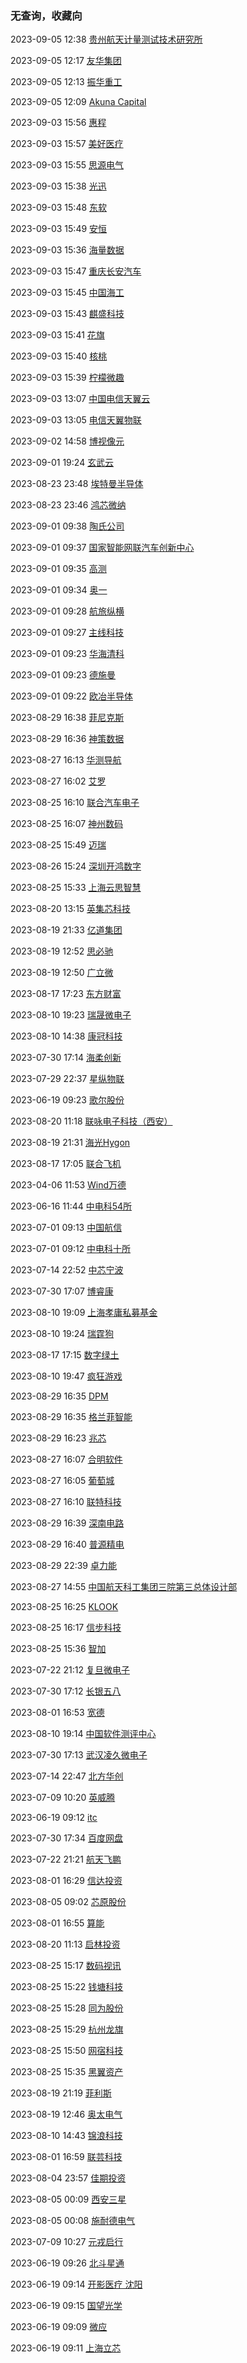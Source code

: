 ###  无查询，收藏向

2023-09-05 12:38 [贵州航天计量测试技术研究所](https://mp.weixin.qq.com/s?__biz=MzI0NjA2MjM0MA==&mid=2653200637&idx=1&sn=2bad5ffb2c58aaf8aea518712e9e5871&chksm=f2950c96c5e28580435adf6dff21783119e1059482a081ab5ff03cc455172d4830a410a40a00&mpshare=1&scene=23&srcid=0905vEpg8s6BSIa0uJaEH5cr&sharer_shareinfo=cf753a5ce1a0aede1ff34c82a848fc89&sharer_shareinfo_first=cf753a5ce1a0aede1ff34c82a848fc89#rd)

2023-09-05 12:17 [友华集团](https://mp.weixin.qq.com/s/HnhwBCEw5C-HFD1JSq4_bg)

2023-09-05 12:13 [振华重工](https://mp.weixin.qq.com/s/3NjYJh8ojbs0I6TO0WaHaQ)

2023-09-05 12:09 [Akuna Capital](https://mp.weixin.qq.com/s/mbGXGY4P8psib-6DBt0EQg)

2023-09-03 15:56 [惠程](https://h-visions.tupu360.com/wx/html/wx/visions/static/index.html)

2023-09-03 15:57 [美好医疗](https://mp.weixin.qq.com/s/k1e0ZEgBN_cSIc1o_q23dQ)

2023-09-03 15:55 [思源电气](https://mp.weixin.qq.com/s/tWzgfZkzdmtcWMgAAG3I5g)

2023-09-03 15:38 [光迅](https://wecruit.hotjob.cn/SU62dfba912f9d2438100f9a1d/pb/posDetail.html?postId=64ec2d016202cc142aad7c9e&postType=campus)

2023-09-03 15:48 [东软](https://neusoft-campus.zhiye.com/campus/detail?jobAdId=a253f2ba-a2fe-42d9-9f69-670ac669553c)

2023-09-03 15:49 [安恒](https://wecruit.hotjob.cn/SU64d2eec26202cc36e27682ff/pb/posDetail.html?postId=64eea8861eb80519a809e309&postType=campus)

2023-09-03 15:36 [海量数据](https://vastdata.zhiye.com/campus/detail?jobAdId=1f7c0775-a342-4273-bff1-8afda7f03fdd)

2023-09-03 15:47 [重庆长安汽车](https://changanqiche.zhiye.com/campus/jobs?3=%5B%7B%22id%22%3A%226%22%2C%22label%22%3A%22%E6%95%B0%E5%AD%97%E5%8C%96%E6%8A%80%E6%9C%AF%22%7D%5D)

2023-09-03 15:45 [中国海工](https://mp.weixin.qq.com/s/Alb6_firSWs_4BUbuq_gCw)

2023-09-03 15:43 [麒盛科技](https://mp.weixin.qq.com/s/4Act0pYcyNCMee1cnwDHYA)

2023-09-03 15:41 [花旗](https://mp.weixin.qq.com/s/Ll-Prz0H5BlQZj7YW3GE6g)

2023-09-03 15:40 [核桃](https://hetao1013.zhiye.com/campus/jobs)

2023-09-03 15:39 [柠檬微趣](https://app.mokahr.com/apply/microfunhr/75944?sourceToken=5a15f392d3f1d5d8c460aaa87620405c#/jobs?zhineng=69012)

2023-09-03 13:07 [中国电信天翼云](https://wecruit.hotjob.cn/SU62b2ae672f9d24458d72f9cc/pb/posDetail.html?postId=64e47aa51c240e5fa7674783&postType=campus)

2023-09-03 13:05 [电信天翼物联](http://campus.51job.com/TYWL2024/society.html)

2023-09-02 14:58 [博视像元](http://www.bopixel.com/contact-join.html)

2023-09-01 19:24 [玄武云](https://wxchina.zhiye.com/custom/b208261d-7f01-f0fd-e1fe-1d37c1d11a84)

2023-08-23 23:48 [埃特曼半导体](https://mp.weixin.qq.com/s/ERlsCJw5vK6xUkguKNF7WA)

2023-08-23 23:46 [鸿芯微纳](https://mp.weixin.qq.com/s/v8D3rIWYX_s6tSvC3R8qXg)

2023-09-01 09:38 [陶氏公司](http://campus.51job.com/Dow2024/job.html)

2023-09-01 09:37 [国家智能网联汽车创新中心](https://special.zhaopin.com/campus/2021/bf/gqbj061791/cl.html)

2023-09-01 09:35 [高测](https://gxck.zhiye.com/campus/jobs)

2023-09-01 09:34 [奥一](https://www.wenjuan.com/s/Zv2M7bQ/?is=qrcode)

2023-09-01 09:28 [航旅纵横](http://www.umetrip.com/webStatic/about/campus.html?hrefParam=recruit)

2023-09-01 09:27 [主线科技](https://app.mokahr.com/social-recruitment/trunk/39504#/)

2023-09-01 09:23 [华海清科](https://mp.weixin.qq.com/s/qWQcU0Z8WdlD4ozOJwMWHA)

2023-09-01 09:23 [德施曼](https://mp.weixin.qq.com/s/voTbqsIWSHttvP_KlC4lGw)

2023-09-01 09:22 [欧冶半导体](https://mp.weixin.qq.com/s/5cK1FDSzYn_vw60H8tCgBw)

2023-08-29 16:38 [菲尼克斯](https://app.mokahr.com/campus-recruitment/phoenixcontact/92633#/job/0f26b969-e144-4a5f-9dc7-0c71a2308c0f)

2023-08-29 16:36 [神策数据](https://sensorsdata.zhiye.com/campus/jobs)

2023-08-27 16:13 [华测导航](https://huace.zhiye.com/campus)

2023-08-27 16:02 [艾罗](https://www.duomian.com/job/85a2550d178552073c677f82ca1a5a32.shtml)

2023-08-25 16:10 [联合汽车电子](http://campus.51job.com/uaes2024/index2.html)

2023-08-25 16:07 [神州数码](https://digitalchina.zhiye.com/campus/detail?jobAdId=18ae0409-b2d9-4b52-a2d1-a4470c270f31)

2023-08-25 15:49 [迈瑞](https://career.mindray.com/campus/jobs)

2023-08-26 15:24 [深圳开鸿数字](https://zhaopin.haitou.cc/C47E7E5CFF#position)

2023-08-25 15:33 [上海云思智慧](https://smarchit.xinrenxinshi.com/recruitGate/detail#/ey=0ebdb00a89447c6a8f15cca7cb395a4186c460&jobId=3833842e24864ed691fc5e3ac1c698b3)

2023-08-20 13:15 [英集芯科技](http://job.injoinic.com/search.html?type_id=1)

2023-08-19 21:33 [亿道集团](https://app.mokahr.com/campus-recruitment/emdoor/39713#/job/2c0ca499-249b-4c0a-9173-0095e2640909)

2023-08-19 12:52 [思必驰](https://aispeech1.zhiye.com/campus/jobs)

2023-08-19 12:50 [广立微](https://www.semitronix.com/joinus/job-list/)

2023-08-17 17:23 [东方财富](https://app.mokahr.com/campus-recruitment/eastmoney/57971#/home)

2023-08-10 19:23 [瑞晟微电子](https://www.realsil.com.cn/Home/Position?page=2)

2023-08-10 14:38 [康冠科技](https://careerktc.zhiye.com/campus/jobs)

2023-07-30 17:14 [海柔创新](https://hairobotics.zhiye.com/campus/jobs)

2023-07-29 22:37 [星纵物联](https://milesight.zhiye.com/campus/detail?jobAdId=77545d54-feca-41c7-b2b0-a41a9e34b5d1)

2023-06-19 09:23 [歌尔股份](https://www.hotjob.cn/wt/GoerTek/mobweb/v8/position/list?openid=oMoJ7xGgYqe9xt8cMoNNQUVjYnpw&recruitType=1&channelId=&brandCode=1&request_locale=zh_CN)

2023-08-20 11:18 [联咏电子科技（西安）](http://campus.51job.com/novatek2024/society.html)

2023-08-19 21:31 [海光Hygon](https://www.hotjob.cn/wt/Hygon/mobweb/v8/position/detail?safe=Y&canBack=true&recruitType=1&postIdsAry=132105&postCanApply=0&entityPage.currentPage=1&openid=&brandCode=1&chooseSiteId=)

2023-08-17 17:05 [联合飞机](https://www.uatair.com/about/school.html)

2023-04-06 11:53 [Wind万德](https://www.wind.com.cn/portal/zh/JoinUs/recruit.html?positionType=9002)

2023-06-16 11:44 [中电科54所](http://campus.51job.com/2024cetc54/p4.html)

2023-07-01 09:13 [中国航信](https://wecruit.hotjob.cn/SU6358e2600dcad448466b5464/pb/school.html?postTypeCode=0%2F1227%2F100701&postName=C)

2023-07-01 09:12 [中电科十所](https://zdss.51job.com/campus.html)

2023-07-14 22:52 [中芯宁波](https://srs.nsemii.com/#/home)

2023-07-30 17:07 [博睿康](https://www.duomian.com/job/2bb13eaca5b483e6d9bba6ac6c4f2828.shtml)

2023-08-10 19:09 [上海孝庸私募基金](http://www.xyasset.cn/index/Lists/index/catid/48.html)

2023-08-10 19:24 [瑞霆狗](https://m.ratingdog.cn/join)

2023-08-17 17:15 [数字绿土](https://mh.hire66.com/position?secret_key=YNvJQSLTwc)

2023-08-10 19:47 [疯狂游戏](http://official-website.hortorgames.com/#/web/detail?id=647700a1c91f21000aeb391f)

2023-08-29 16:35 [DPM](https://mp.weixin.qq.com/s/QZa2L8TUiFU79rTeEO12fA)

2023-08-29 16:35 [格兰菲智能](http://campus.51job.com/glenfly2024/job.html)

2023-08-29 16:23 [兆芯](http://campus.51job.com/zhaoxin2024/about1.html)

2023-08-27 16:07 [合明软件](http://www.hemingsoft.com/zxns/info_27.aspx?itemid=299)

2023-08-27 16:05 [葡萄城](https://campus.grapecity.com.cn/Recruiting/Resume)

2023-08-27 16:10 [联特科技](https://mp.weixin.qq.com/s/4miNQy6WTyCtEPKCFJUYLw)

2023-08-29 16:39 [深南电路](https://mp.weixin.qq.com/s/Y1fEGg9WFVzUoL8y3Fr3fg)

2023-08-29 16:40 [普源精电](https://mp.weixin.qq.com/s/uGavnY9iTO3SU08xcorFPA)

2023-08-29 22:39 [卓力能](https://mp.weixin.qq.com/s/ykwRuZN0PYDRgCs_zRPshQ)

2023-08-27 14:55 [中国航天科工集团三院第三总体设计部](https://mp.weixin.qq.com/s/uv3WRaojfpTZDTMsgNnP7g)

2023-08-25 16:25 [KLOOK](https://mp.weixin.qq.com/s/xkjNhcGpxyK85dsTP-sW7A)

2023-08-25 16:17 [信步科技](https://mp.weixin.qq.com/s/8JUQvRsvgeF9JXyqtBPz5g)

2023-08-25 15:36 [智加](https://app.mokahr.com/social-recruitment/plus/73958#/jobs?page=1&anchorName=jobsList)

2023-07-22 21:12 [复旦微电子](http://campus.51job.com/fmsh/jobs.html)

2023-07-30 17:12 [长银五八](http://cy58.zhaopin.com/job/index.html)

2023-08-01 16:53 [宽德](https://www.wizardquant.com/career/c-%e8%bd%af%e4%bb%b6%e5%bc%80%e5%8f%91%e5%b7%a5%e7%a8%8b%e5%b8%88)

2023-08-10 19:14 [中国软件测评中心](https://mp.weixin.qq.com/s/KSqZ3I1vGSOkf3EJTDuiJw)

2023-07-30 17:13 [武汉凌久微电子](http://www.ljmicro.cn/employ.html)

2023-07-14 22:47 [北方华创](https://career.naura.com/campus/detail?jobAdId=72486e6a-fee0-4ee0-8da7-980fbc296314)

2023-07-09 10:20 [英威腾](https://invt.zhaopin.com/job.html)

2023-06-19 09:12 [itc](https://hr.itc-pa.cn/job/school.html?p=1)

2023-07-30 17:34 [百度网盘](https://mp.weixin.qq.com/s?__biz=Mzg4MDU3NDUyNA==&mid=2247495030&idx=1&sn=1c85dbc42928bb5cd08551821c127334&chksm=cf718425f8060d334c9d9dad426da25d295d3692377ed69addabb5173a173d91cde7f7d13272&from=industrynews&version=4.1.7.6056&platform=win#rd)

2023-07-22 21:21 [航天飞鹏](https://mp.weixin.qq.com/s/CfJ_-hymiiZYuS465NFPcw)

2023-08-01 16:29 [信达投资](http://campus.51job.com/cindainvestment2023/)

2023-08-05 09:02 [芯原股份](http://campus.51job.com/VeriSilicon2024/post.html)

2023-08-01 16:55 [算能](https://jobs.sophgo.com/students)

2023-08-20 11:13 [启林投资](https://mp.weixin.qq.com/s/M-fUmFB6OKgCH3YkFJwZPw)

2023-08-25 15:17 [数码视讯](https://mp.weixin.qq.com/s/i8X6WGzKSLnmUiPz70d-yQ)

2023-08-25 15:22 [钱塘科技](https://mp.weixin.qq.com/s/TiSzjcrib3HvVZcwxcP5KQ)

2023-08-25 15:28 [同为股份](https://mp.weixin.qq.com/s/4XKDDRSMkRDnoBZFqSYW0g)

2023-08-25 15:29 [杭州龙旗](https://mp.weixin.qq.com/s/WZ6Elzc67Xyxan0zU_OFMQ)

2023-08-25 15:50 [网宿科技](https://mp.weixin.qq.com/s/2deWdVhooY7nbdRUTZ4hfA)

2023-08-25 15:35 [黑翼资产](https://mp.weixin.qq.com/s/3pYK1Tpccf_6fdm_CPhwlQ)

2023-08-19 21:19 [菲利斯](https://mp.weixin.qq.com/s/-i13Qc_PCg_LB7Ir1q-_Ng)

2023-08-19 12:46 [奥太电气](https://mp.weixin.qq.com/s/_7pA4_5gFTF0JXv71ICEjw)

2023-08-10 14:43 [锦浪科技](https://mp.weixin.qq.com/s/dJc7CqL1i3-buq0QMzB1WQ)

2023-08-01 16:59 [联芸科技](https://mp.weixin.qq.com/s/e3YEtQwlvJvDiTUdZ8cFYg)

2023-08-04 23:57 [佳期投资](https://mp.weixin.qq.com/s/54L70RYtFu-Bon--RfzL0w)

2023-08-05 00:09 [西安三星](https://mp.weixin.qq.com/s/WL9tjbPyLrm8afuQDB2jlQ)

2023-08-05 00:08 [施耐德电气](https://mp.weixin.qq.com/s/Gxca_RX0MuaROjsgdrEQww)

2023-07-09 10:27 [元戎启行](https://app.mokahr.com/campus_apply/deeproute/6487#/jobs)

2023-06-19 09:26 [北斗星通](https://www.bdstar.com/mobile/talent.aspx?type=31&id=1)

2023-06-19 09:14 [开影医疗 沈阳](https://mp.weixin.qq.com/s/yjYYU8eZ23PaNy9x2x5v0Q)

2023-06-19 09:15 [国望光学](https://mp.weixin.qq.com/s/Ws2-HTMHKNNSIwWDz9NaPg)

2023-06-19 09:09 [微应](https://mp.weixin.qq.com/s/YVSx4izHRrQdoOsy2PdmMA)

2023-06-19 09:11 [上海立芯](http://ledatech.cn/xyzp)



